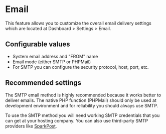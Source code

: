 Email
=====

This feature allows you to customize the overall email delivery settings which are located at Dashboard > Settings > Email.

Configurable values
-------------------

*   System email address and "FROM" name
*   Email mode (either SMTP or PHPMail)
*   For SMTP you can configure the security protocol, host, port, etc.

Recommended settings
--------------------

The SMTP email method is highly recommended because it works better to deliver emails. The native PHP function (PHPMail) should only be used at development environment and for reliability you should always use SMTP.

To use the SMTP method you will need working SMTP credentials that you can get at your hosting company. You can also use third-party SMTP providers like [SparkPost](https://app.sparkpost.com/).